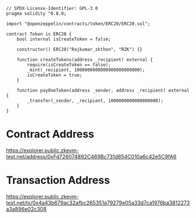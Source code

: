 ```sol
// SPDX-License-Identifier: GPL-3.0
pragma solidity ^0.8.0;

import "@openzeppelin/contracts/token/ERC20/ERC20.sol";

contract Token is ERC20 {
    bool internal isCreateToken = false;

    constructor() ERC20("Rajkumar_zkthon", "RZK") {}

    function createTokens(address _recipient) external {
        require(isCreateToken == false);
        _mint(_recipient, 1000000000000000000000000);
        isCreateToken = true;
    }

    function payOneToken(address _sender, address _recipient) external {
        _transfer(_sender, _recipient, 1000000000000000000);
    }
}
```
# Contract Address
https://explorer.public.zkevm-test.net/address/0xFd726074892C469Bc731d854C010a6c42e5C9fA6

# Transaction Address
https://explorer.public.zkevm-test.net/tx/0x4a43b679ac32afbc265351a79279e05a33d7ca1976ba3812273a3a896e02c308
